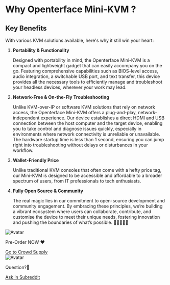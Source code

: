 # Why Openterface Mini-KVM ?

## Key Benefits

With various KVM solutions available, here's why it still win your heart:

1. **Portability & Functionality**

    Designed with portability in mind, the Openterface Mini-KVM is a compact and lightweight gadget that can easily accompany you on the go. Featuring comprehensive capabilities such as BIOS-level access, audio integration, a switchable USB port, and text transfer, this device provides all the necessary tools to efficiently manage and troubleshoot your headless devices, wherever your work may lead.

2. **Network-Free & On-the-Fly Troubleshooting**

    Unlike KVM-over-IP or software KVM solutions that rely on network access, the Openterface Mini-KVM offers a plug-and-play, network-independent experience. Our device establishes a direct HDMI and USB connection between the host computer and the target device, enabling you to take control and diagnose issues quickly, especially in environments where network connectivity is unreliable or unavailable. The hardware startup time is less than 1 second, ensuring you can jump right into troubleshooting without delays or disturbances in your workflow.

3. **Wallet-Friendly Price**

    Unlike traditional KVM consoles that often come with a hefty price tag, our Mini-KVM is designed to be accessible and affordable to a broader spectrum of users, from IT professionals to tech enthusiasts.

4. **Fully Open Source & Community**

    The real magic lies in our commitment to open-source development and community engagement. By embracing these principles, we’re building a vibrant ecosystem where users can collaborate, contribute, and customise the device to meet their unique needs, fostering innovation and pushing the boundaries of what’s possible. 👨‍💻🤝👩‍💻

<section class="dialogue-section-white" id="dialogues-section">
    <div class="container">
        <div class="callout-button-container">
            <div class="dialogue-bubble" id="op-bubble">
                <img src="/images/op-avatar.jpg" alt="Avatar" class="avatar" draggable="false">
                <p>Pre-Order NOW ❤️</p>
                <a href="https://www.crowdsupply.com/techxartisan/openterface-mini-kvm" class="md-button md-button--primary" id="join-waitlist-button">Go to Crowd Supply</a>
            </div>
            <div class="dialogue-bubble" id="op-bubble">
                <img src="/images/op-avatar.jpg" alt="Avatar" class="avatar" draggable="false">
                <p>Question?🤔</p>
                <a href="https://www.reddit.com/r/Openterface_miniKVM/" class="md-button md-button--primary" id="join-waitlist-button">Ask in Subreddit</a>
            </div>
        </div>
    </div>
</section>